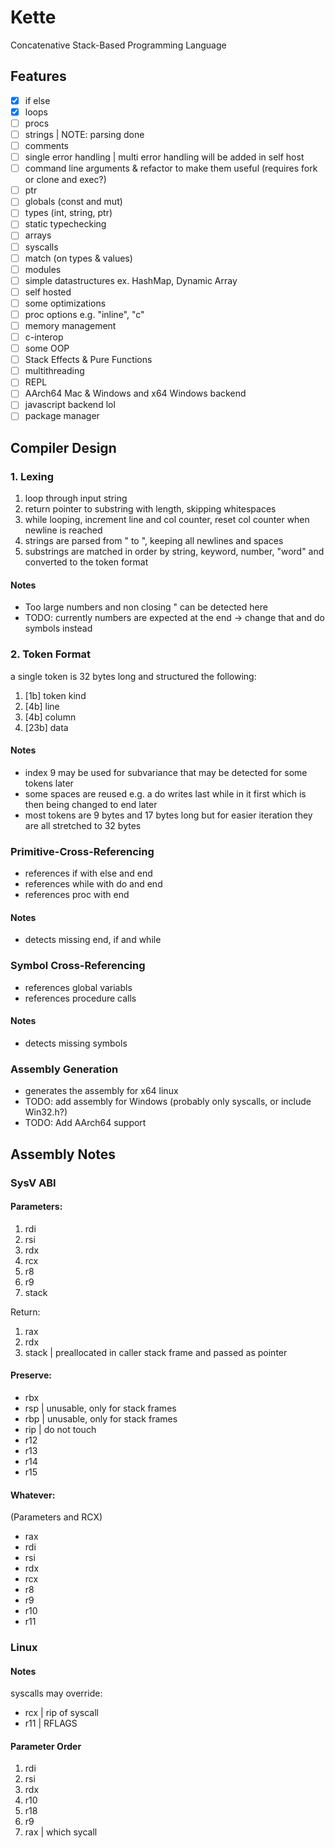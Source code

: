 # Kette
Concatenative Stack-Based Programming Language

## Features

- [x] if else
- [x] loops
- [ ] procs
- [ ] strings | NOTE: parsing done
- [ ] comments
- [ ] single error handling | multi error handling will be added in self host
- [ ] command line arguments & refactor to make them useful (requires fork or clone and exec?)
- [ ] ptr
- [ ] globals (const and mut)
- [ ] types (int, string, ptr)
- [ ] static typechecking
- [ ] arrays
- [ ] syscalls
- [ ] match (on types & values) 
- [ ] modules
- [ ] simple datastructures ex. HashMap, Dynamic Array
- [ ] self hosted
- [ ] some optimizations
- [ ] proc options e.g. "inline", "c"
- [ ] memory management
- [ ] c-interop
- [ ] some OOP
- [ ] Stack Effects & Pure Functions
- [ ] multithreading
- [ ] REPL
- [ ] AArch64 Mac & Windows and x64 Windows backend
- [ ] javascript backend lol
- [ ] package manager

## Compiler Design
### 1. Lexing
1. loop through input string
2. return pointer to substring with length, skipping whitespaces
3. while looping, increment line and col counter, reset col counter when newline is reached
4. strings are parsed from " to ", keeping all newlines and spaces
5. substrings are matched in order by string, keyword, number, "word" and converted to the token format

#### Notes
- Too large numbers and non closing " can be detected here
- TODO: currently numbers are expected at the end -> change that and do symbols instead

### 2. Token Format
a single token is 32 bytes long and structured the following:
1. [1b] token kind
2. [4b] line
3. [4b] column
4. [23b] data

#### Notes
- index 9 may be used for subvariance that may be detected for some tokens later
- some spaces are reused e.g. a do writes last while in it first which is then being changed to end later
- most tokens are 9 bytes and 17 bytes long but for easier iteration they are all stretched to 32 bytes

### Primitive-Cross-Referencing
- references if with else and end
- references while with do and end
- references proc with end

#### Notes
- detects missing end, if and while

### Symbol Cross-Referencing
- references global variabls
- references procedure calls

#### Notes
- detects missing symbols

### Assembly Generation
- generates the assembly for x64 linux
- TODO: add assembly for Windows (probably only syscalls, or include Win32.h?)
- TODO: Add AArch64 support


## Assembly Notes

### SysV ABI
#### Parameters:
1. rdi
2. rsi
3. rdx
4. rcx
5. r8
6. r9
7. stack

Return:
1. rax
2. rdx
3. stack | preallocated in caller stack frame and passed as pointer

#### Preserve:
- rbx
- rsp | unusable, only for stack frames 
- rbp | unusable, only for stack frames
- rip | do not touch
- r12
- r13
- r14
- r15

#### Whatever:
(Parameters and RCX)
- rax
- rdi
- rsi
- rdx
- rcx  
- r8
- r9
- r10
- r11

### Linux
#### Notes
syscalls may override:
- rcx | rip of syscall
- r11 | RFLAGS

#### Parameter Order
1. rdi
2. rsi
3. rdx
4. r10
5. r18
6. r9
7. rax | which sycall
